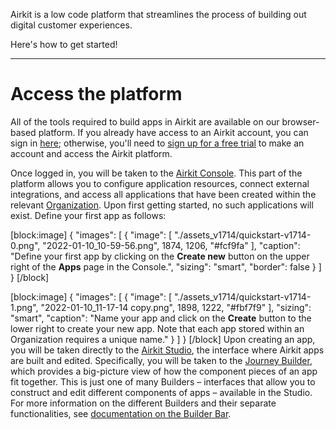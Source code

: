 Airkit is a low code platform that streamlines the process of building out digital customer experiences. 

Here's how to get started!

-------------

# Access the platform

All of the tools required to build apps in Airkit are available on our browser-based platform. If you already have access to an Airkit account, you can sign in [here](https://studio.airkit.com); otherwise, you'll need to [sign up for a free trial](https://www.airkit.com/free-trial) to make an account and access the Airkit platform.


Once logged in, you will be taken to the [Airkit Console](https://support.airkit.com/docs/console). This part of the platform allows you to configure application resources, connect external integrations, and access all applications that have been created within the relevant [Organization](https://support.airkit.com/docs/airkit-organizations). Upon first getting started, no such applications will exist. Define your first app as follows:

[block:image]
{
  "images": [
    {
      "image": [
        "./assets_v1714/quickstart-v1714-0.png",
        "2022-01-10_10-59-56.png",
        1874,
        1206,
        "#fcf9fa"
      ],
      "caption": "Define your first app by clicking on the **Create new** button on the upper right of the **Apps** page in the Console.",
      "sizing": "smart",
      "border": false
    }
  ]
}
[/block]

[block:image]
{
  "images": [
    {
      "image": [
        "./assets_v1714/quickstart-v1714-1.png",
        "2022-01-10_11-17-14 copy.png",
        1898,
        1222,
        "#fbf7f9"
      ],
      "sizing": "smart",
      "caption": "Name your app and click on the **Create** button to the lower right to create your new app. Note that each app stored within an Organization requires a unique name."
    }
  ]
}
[/block]
Upon creating an app, you will be taken directly to the [Airkit Studio](https://support.airkit.com/docs/studio), the interface where Airkit apps are built and edited. Specifically, you will be taken to the [Journey Builder](https://support.airkit.com/docs/journey-builder), which provides a big-picture view of how the component pieces of an app fit together. This is just one of many Builders – interfaces that allow you to construct and edit different components of apps – available in the Studio. For more information on the different Builders and their separate functionalities, see [documentation on the Builder Bar](https://support.airkit.com/docs/builder-bar).